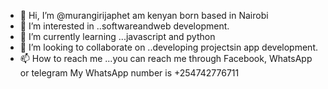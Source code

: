 - 👋 Hi, I’m @murangirijaphet am kenyan born based in Nairobi 
- 👀 I’m interested in ..softwareandweb development.
- 🌱 I’m currently learning ...javascript and python 
- 💞️ I’m looking to collaborate on ..developing projectsin app development.
- 📫 How to reach me ...you can reach me through Facebook, WhatsApp or telegram 
My WhatsApp number is +254742776711

<!---
murangirijaphet/murangirijaphet is a ✨ special ✨ repository because its `README.md` (this file) appears on your GitHub profile.
You can click the Preview link to take a look at your changes.
--->
